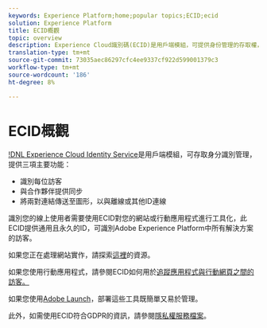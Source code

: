 ```yaml
---
keywords: Experience Platform;home;popular topics;ECID;ecid
solution: Experience Platform
title: ECID概觀
topic: overview
description: Experience Cloud識別碼(ECID)是用戶端模組，可提供身份管理的存取權，提供三項主要功能。
translation-type: tm+mt
source-git-commit: 73035aec86297cfc4ee9337cf922d599001379c3
workflow-type: tm+mt
source-wordcount: '186'
ht-degree: 8%

---
```



# ECID概觀

[!DNL Experience Cloud Identity Service](ECID)是用戶端模組，可存取身分識別管理，提供三項主要功能：

- 識別每位訪客
- 與合作夥伴提供同步
- 將兩對連結傳送至圖形，以與離線或其他ID連線

識別您的線上使用者需要使用ECID對您的網站或行動應用程式進行工具化，此ECID提供通用且永久的ID，可識別Adobe Experience Platform中所有解決方案的訪客。

如果您正在處理網站實作，請探索[這裡](https://docs.adobe.com/content/help/zh-Hant/id-service/using/home.html)的資源。

如果您使用行動應用程式，請參閱ECID如何用於[追蹤應用程式與行動網頁之間的訪客。](https://docs.adobe.com/content/help/en/mobile-services/ios/sdk-reference-ios/hybrid-app.html)

如果您使用[Adobe Launch](https://docs.adobe.com/content/help/zh-Hant/launch/using/overview.html)，部署這些工具既簡單又易於管理。

此外，如需使用ECID符合GDPR的資訊，請參閱[隱私權服務檔案](../privacy-service/identity-data.md)。

